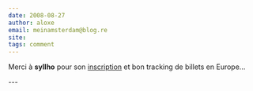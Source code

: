 ```yaml
---
date: 2008-08-27
author: aloxe
email: meinamsterdam@blog.re
site: 
tags: comment
---
```


<p>
Merci à <b>syllho</b> pour son <a href="http://fr.eurobilltracker.eu/profile/?user=130930&referer=31378">inscription</a> et bon tracking de billets en Europe...
</p>
---